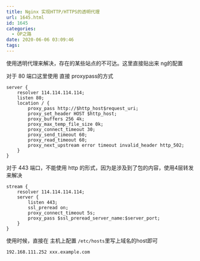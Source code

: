 ```yaml
---
title: Nginx 实现HTTP/HTTPS的透明代理
url: 1645.html
id: 1645
categories:
  - OP之路
date: 2020-06-06 03:09:46
tags:
---
```


使用透明代理来解决，存在的某些站点的不可达。这里直接贴出来 ng的配置

对于 80 端口这里使用 直接 proxypass的方式

    server {
        resolver 114.114.114.114;
        listen 80;
        location / {
            proxy_pass http://$http_host$request_uri;
            proxy_set_header HOST $http_host;
            proxy_buffers 256 4k;
            proxy_max_temp_file_size 0k;
            proxy_connect_timeout 30;
            proxy_send_timeout 60;
            proxy_read_timeout 60;
            proxy_next_upstream error timeout invalid_header http_502;
        }
    }

对于 443 端口，不能使用 http 的形式，因为是涉及到了包的内容，使用4层转发来解决

    stream {
        resolver 114.114.114.114;
        server {
            listen 443;
            ssl_preread on;
            proxy_connect_timeout 5s;
            proxy_pass $ssl_preread_server_name:$server_port;
        }
    }

使用时候，直接在 主机上配置 `/etc/hosts`里写上域名的host即可

    192.168.111.252 xxx.example.com